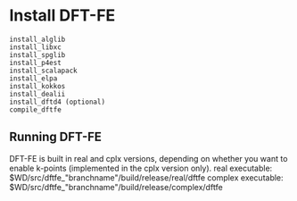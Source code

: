 # Install DFT-FE
    install_alglib
    install_libxc
    install_spglib
    install_p4est
    install_scalapack
    install_elpa
    install_kokkos
    install_dealii
    install_dftd4 (optional)
    compile_dftfe

## Running DFT-FE

DFT-FE is built in real and cplx versions, depending on whether you
want to enable k-points (implemented in the cplx version only).
real executable: $WD/src/dftfe\_"branchname"/build/release/real/dftfe
complex executable: $WD/src/dftfe\_"branchname"/build/release/complex/dftfe
